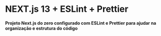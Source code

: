 # NEXT.js 13 + ESLint + Prettier

#### Projeto Next.js do zero configurado com ESLint e Prettier para ajudar na organização e estrutura do código